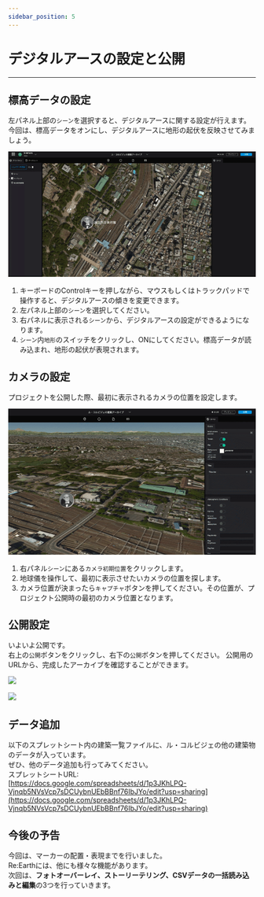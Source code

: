 ```yaml
---
sidebar_position: 5
---
```


# デジタルアースの設定と公開
------

## 標高データの設定
左パネル上部の`シーン`を選択すると、デジタルアースに関する設定が行えます。  
今回は、標高データをオンにし、デジタルアースに地形の起伏を反映させてみましょう。 

![](./img/4_001.gif)  

1. キーボードのControlキーを押しながら、マウスもしくはトラックパッドで操作すると、デジタルアースの傾きを変更できます。
2. 左パネル上部の`シーン`を選択してください。
3. 右パネルに表示される`シーン`から、デジタルアースの設定ができるようになります。
4. `シーン`内`地形`のスイッチをクリックし、ONにしてください。標高データが読み込まれ、地形の起伏が表現されます。

## カメラの設定
プロジェクトを公開した際、最初に表示されるカメラの位置を設定します。  

![](./img/4_002.gif)     

1. 右パネル`シーン`にある`カメラ初期位置`をクリックします。
2. 地球儀を操作して、最初に表示させたいカメラの位置を探します。
3. カメラ位置が決まったら`キャプチャ`ボタンを押してください。その位置が、プロジェクト公開時の最初のカメラ位置となります。

## 公開設定
いよいよ公開です。  
右上の`公開`ボタンをクリックし、右下の`公開`ボタンを押してください。
公開用のURLから、完成したアーカイブを確認することができます。

![](./img/4_003.gif)  

![](./img/4_004.png)  

## データ追加
以下のスプレットシート内の建築一覧ファイルに、ル・コルビジェの他の建築物のデータが入っています。  
ぜひ、他のデータ追加も行ってみてください。  
スプレットシートURL: [https://docs.google.com/spreadsheets/d/1p3JKhLPQ-Vjnqb5NVsVcp7sDCUybnUEbBBnf76IbJYo/edit?usp=sharing](https://docs.google.com/spreadsheets/d/1p3JKhLPQ-Vjnqb5NVsVcp7sDCUybnUEbBBnf76IbJYo/edit?usp=sharing)

## 今後の予告
今回は、マーカーの配置・表現までを行いました。  
Re:Earthには、他にも様々な機能があります。  
次回は、**フォトオーバーレイ、ストーリーテリング、CSVデータの一括読み込みと編集**の3つを行っていきます。 